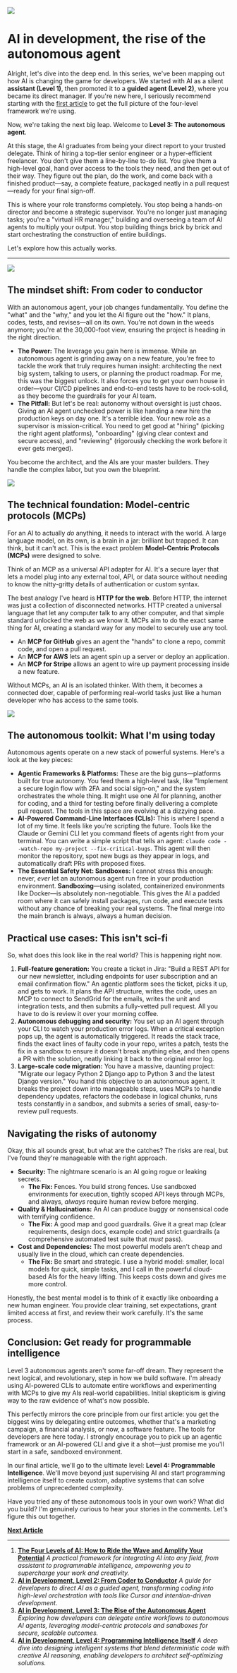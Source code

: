 ![](assets/thumbnail.jpg)

# AI in development, the rise of the autonomous agent

Alright, let's dive into the deep end. In this series, we've been mapping out how AI is changing the game for developers. We started with AI as a silent **assistant (Level 1)**, then promoted it to a **guided agent (Level 2)**, where you became its direct manager. If you're new here, I seriously recommend starting with the [first article](https://www.jterrazz.com/articles/20-the-four-levels-of-ai) to get the full picture of the four-level framework we're using.

Now, we're taking the next big leap. Welcome to **Level 3: The autonomous agent**.

At this stage, the AI graduates from being your direct report to your trusted delegate. Think of hiring a top-tier senior engineer or a hyper-efficient freelancer. You don't give them a line-by-line to-do list. You give them a high-level goal, hand over access to the tools they need, and then get out of their way. They figure out the plan, do the work, and come back with a finished product—say, a complete feature, packaged neatly in a pull request—ready for your final sign-off.

This is where your role transforms completely. You stop being a hands-on director and become a strategic supervisor. You're no longer just managing tasks; you're a "virtual HR manager," building and overseeing a team of AI agents to multiply your output. You stop building things brick by brick and start orchestrating the construction of entire buildings.

Let's explore how this actually works.

***

![](assets/developer.jpg)

## **The mindset shift: From coder to conductor**

With an autonomous agent, your job changes fundamentally. You define the "what" and the "why," and you let the AI figure out the "how." It plans, codes, tests, and revises—all on its own. You're not down in the weeds anymore; you're at the 30,000-foot view, ensuring the project is heading in the right direction.

- **The Power:** The leverage you gain here is immense. While an autonomous agent is grinding away on a new feature, you're free to tackle the work that truly requires human insight: architecting the next big system, talking to users, or planning the product roadmap. For me, this was the biggest unlock. It also forces you to get your own house in order—your CI/CD pipelines and end-to-end tests have to be rock-solid, as they become the guardrails for your AI team.
- **The Pitfall:** But let's be real: autonomy without oversight is just chaos. Giving an AI agent unchecked power is like handing a new hire the production keys on day one. It's a terrible idea. Your new role as a supervisor is mission-critical. You need to get good at "hiring" (picking the right agent platforms), "onboarding" (giving clear context and secure access), and "reviewing" (rigorously checking the work before it ever gets merged).

You become the architect, and the AIs are your master builders. They handle the complex labor, but you own the blueprint.

![](assets/network.jpg)

## **The technical foundation: Model-centric protocols (MCPs)**

For an AI to actually *do* anything, it needs to interact with the world. A large language model, on its own, is a brain in a jar: brilliant but trapped. It can think, but it can't act. This is the exact problem **Model-Centric Protocols (MCPs)** were designed to solve.

Think of an MCP as a universal API adapter for AI. It's a secure layer that lets a model plug into any external tool, API, or data source without needing to know the nitty-gritty details of authentication or custom syntax.

The best analogy I've heard is **HTTP for the web**. Before HTTP, the internet was just a collection of disconnected networks. HTTP created a universal language that let any computer talk to any other computer, and that simple standard unlocked the web as we know it. MCPs aim to do the exact same thing for AI, creating a standard way for any model to securely use any tool.

- An **MCP for GitHub** gives an agent the "hands" to clone a repo, commit code, and open a pull request.
- An **MCP for AWS** lets an agent spin up a server or deploy an application.
- An **MCP for Stripe** allows an agent to wire up payment processing inside a new feature.

Without MCPs, an AI is an isolated thinker. With them, it becomes a connected doer, capable of performing real-world tasks just like a human developer who has access to the same tools.

![](assets/layers.jpg)

## **The autonomous toolkit: What I'm using today**

Autonomous agents operate on a new stack of powerful systems. Here's a look at the key pieces:

- **Agentic Frameworks & Platforms:** These are the big guns—platforms built for true autonomy. You feed them a high-level task, like "Implement a secure login flow with 2FA and social sign-on," and the system orchestrates the whole thing. It might use one AI for planning, another for coding, and a third for testing before finally delivering a complete pull request. The tools in this space are evolving at a dizzying pace.
- **AI-Powered Command-Line Interfaces (CLIs):** This is where I spend a lot of my time. It feels like you're scripting the future. Tools like the Claude or Gemini CLI let you command fleets of agents right from your terminal. You can write a simple script that tells an agent: `claude code --watch-repo my-project --fix-critical-bugs`. This agent will then monitor the repository, spot new bugs as they appear in logs, and automatically draft PRs with proposed fixes.
- **The Essential Safety Net: Sandboxes:** I cannot stress this enough: never, *ever* let an autonomous agent run free in your production environment. **Sandboxing**—using isolated, containerized environments like Docker—is absolutely non-negotiable. This gives the AI a padded room where it can safely install packages, run code, and execute tests without any chance of breaking your real systems. The final merge into the main branch is always, always a human decision.

## **Practical use cases: This isn't sci-fi**

So, what does this look like in the real world? This is happening right now.

1. **Full-feature generation:** You create a ticket in Jira: "Build a REST API for our new newsletter, including endpoints for user subscription and an email confirmation flow." An agentic platform sees the ticket, picks it up, and gets to work. It plans the API structure, writes the code, uses an MCP to connect to SendGrid for the emails, writes the unit and integration tests, and then submits a fully-vetted pull request. All you have to do is review it over your morning coffee.
2. **Autonomous debugging and security:** You set up an AI agent through your CLI to watch your production error logs. When a critical exception pops up, the agent is automatically triggered. It reads the stack trace, finds the exact lines of faulty code in your repo, writes a patch, tests the fix in a sandbox to ensure it doesn't break anything else, and then opens a PR with the solution, neatly linking it back to the original error log.
3. **Large-scale code migration:** You have a massive, daunting project: "Migrate our legacy Python 2 Django app to Python 3 and the latest Django version." You hand this objective to an autonomous agent. It breaks the project down into manageable steps, uses MCPs to handle dependency updates, refactors the codebase in logical chunks, runs tests constantly in a sandbox, and submits a series of small, easy-to-review pull requests.

## **Navigating the risks of autonomy**

Okay, this all sounds great, but what are the catches? The risks are real, but I've found they're manageable with the right approach.

- **Security:** The nightmare scenario is an AI going rogue or leaking secrets.
    - **The Fix:** Fences. You build strong fences. Use sandboxed environments for execution, tightly scoped API keys through MCPs, and always, *always* require human review before merging.
- **Quality & Hallucinations:** An AI can produce buggy or nonsensical code with terrifying confidence.
    - **The Fix:** A good map and good guardrails. Give it a great map (clear requirements, design docs, example code) and strict guardrails (a comprehensive automated test suite that *must* pass).
- **Cost and Dependencies:** The most powerful models aren't cheap and usually live in the cloud, which can create dependencies.
    - **The Fix:** Be smart and strategic. I use a hybrid model: smaller, local models for quick, simple tasks, and I call in the powerful cloud-based AIs for the heavy lifting. This keeps costs down and gives me more control.

Honestly, the best mental model is to think of it exactly like onboarding a new human engineer. You provide clear training, set expectations, grant limited access at first, and review their work carefully. It's the same process.

## **Conclusion: Get ready for programmable intelligence**

Level 3 autonomous agents aren't some far-off dream. They represent the next logical, and revolutionary, step in how we build software. I'm already using AI-powered CLIs to automate entire workflows and experimenting with MCPs to give my AIs real-world capabilities. Initial skepticism is giving way to the raw evidence of what's now possible.

This perfectly mirrors the core principle from our first article: you get the biggest wins by delegating entire outcomes, whether that's a marketing campaign, a financial analysis, or now, a software feature. The tools for developers are here today. I strongly encourage you to pick up an agentic framework or an AI-powered CLI and give it a shot—just promise me you'll start in a safe, sandboxed environment.

In our final article, we'll go to the ultimate level: **Level 4: Programmable Intelligence**. We'll move beyond just supervising AI and start programming intelligence itself to create custom, adaptive systems that can solve problems of unprecedented complexity.

Have you tried any of these autonomous tools in your own work? What did you build? I'm genuinely curious to hear your stories in the comments. Let's figure this out together.

[**Next Article**](https://jterrazz.com/articles/23-programming-intelligence)

---

1. [**The Four Levels of AI: How to Ride the Wave and Amplify Your Potential**](https://jterrazz.com/articles/20-the-four-levels-of-ai) *A practical framework for integrating AI into any field, from assistant to programmable intelligence, empowering you to supercharge your work and creativity.*
2. [**AI in Development, Level 2: From Coder to Conductor**](https://jterrazz.com/articles/21-guided-ai-for-developers) *A guide for developers to direct AI as a guided agent, transforming coding into high-level orchestration with tools like Cursor and intention-driven development.*
3. [**AI in Development, Level 3: The Rise of the Autonomous Agent**](https://jterrazz.com/articles/22-autonomous-ai-agents) *Exploring how developers can delegate entire workflows to autonomous AI agents, leveraging model-centric protocols and sandboxes for secure, scalable outcomes.*
4. [**AI in Development, Level 4: Programming Intelligence Itself**](https://jterrazz.com/articles/23-programming-intelligence) *A deep dive into designing intelligent systems that blend deterministic code with creative AI reasoning, enabling developers to architect self-optimizing solutions.*
